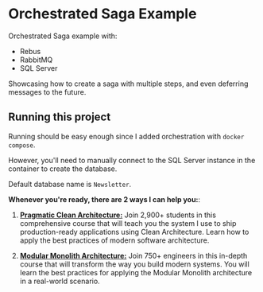 # Orchestrated Saga Example

Orchestrated Saga example with:
- Rebus
- RabbitMQ
- SQL Server

Showcasing how to create a saga with multiple steps, and even deferring messages to the future.

## Running this project

Running should be easy enough since I added orchestration with `docker compose`.

However, you'll need to manually connect to the SQL Server instance in the container to create the database.

Default database name is `Newsletter`.

**Whenever you're ready, there are 2 ways I can help you:**:

1. [**Pragmatic Clean Architecture:**](https://www.milanjovanovic.tech/pragmatic-clean-architecture?utm_source=dev.to&utm_medium=website&utm_campaign=cross-posting) Join 2,900+ students in this comprehensive course that will teach you the system I use to ship production-ready applications using Clean Architecture. Learn how to apply the best practices of modern software architecture.
 
2. [**Modular Monolith Architecture:**](https://www.milanjovanovic.tech/modular-monolith-architecture?utm_source=dev.to&utm_medium=website&utm_campaign=cross-posting) Join 750+ engineers in this in-depth course that will transform the way you build modern systems. You will learn the best practices for applying the Modular Monolith architecture in a real-world scenario.

